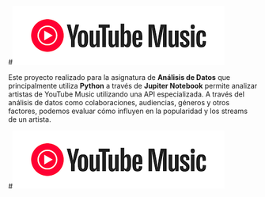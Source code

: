 #![Logo del proyecto](/logo.png)

Este proyecto realizado para la asignatura de **Análisis de Datos** que principalmente utiliza __Python__ a través de __Jupiter Notebook__ permite analizar artistas de YouTube Music utilizando una API especializada. A través del análisis de datos como colaboraciones, audiencias, géneros y otros factores, podemos evaluar cómo influyen en la popularidad y los streams de un artista.

#![Logo del proyecto](/logo.png)
